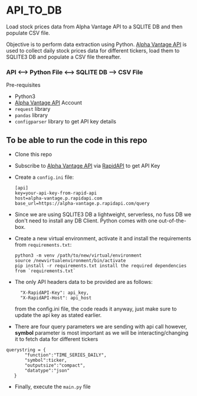 # API_TO_DB
Load stock prices data from Alpha Vantage API to a SQLITE DB and then populate CSV file.


Objective is to perform data extraction using Python. [Alpha Vantage API](https://www.alphavantage.co/documentation/) is used to collect daily stock prices data for different tickers, load them to SQLITE3 DB and populate a CSV file thereafter.

### API <--> Python File <--> SQLITE DB --> CSV File

Pre-requisites
* Python3
* [Alpha Vantage API](https://www.alphavantage.co/documentation/) Account
* `request` library
* `pandas` library
* `configparser` library to get API key details


## To be able to run the code in this repo
* Clone this repo
* Subscribe to [Alpha Vantage API](https://www.alphavantage.co/documentation/) via [RapidAPI](https://rapidapi.com/alphavantage/api/alpha-vantage/) to get API Key
* Create a `config.ini` file:
  ```
  [api]
  key=your-api-key-from-rapid-api
  host=alpha-vantage.p.rapidapi.com
  base_url=https://alpha-vantage.p.rapidapi.com/query
  ```
  
* Since we are using SQLITE3 DB a lightweight, serverless, no fuss DB we don't need to install any DB Client. Python comes with one out-of-the-box.

* Create a new virtual environment, activate it and install the requirements from `requirements.txt`:
  ```
  python3 -m venv /path/to/new/virtual/environment
  source /newvirtualenvironment/bin/activate
  pip install -r requirements.txt install the required dependencies from `requirements.txt`
  ```

* The only API headers data to be provided are as follows:
  ```headers = {
	"X-RapidAPI-Key": api_key,
	"X-RapidAPI-Host": api_host
  ```
  from the config.ini file, the code reads it anyway, just make sure to update the api key as stated earlier.
 
* There are four query parameters we are sending with api call however, __symbol__ parameter is most important as we will be interacting/changing it to fetch data for different tickers
 ```
 querystring = {
        "function":"TIME_SERIES_DAILY",
        "symbol":ticker,
        "outputsize":"compact",
        "datatype":"json"
    }
 ```
 
 
* Finally, execute the `main.py` file

